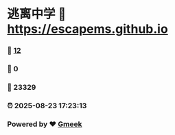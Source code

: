 # 逃离中学 :link: https://escapems.github.io 
### :page_facing_up: [12](https://escapems.github.io/tag.html) 
### :speech_balloon: 0 
### :hibiscus: 23329 
### :alarm_clock: 2025-08-23 17:23:13 
### Powered by :heart: [Gmeek](https://github.com/Meekdai/Gmeek)
